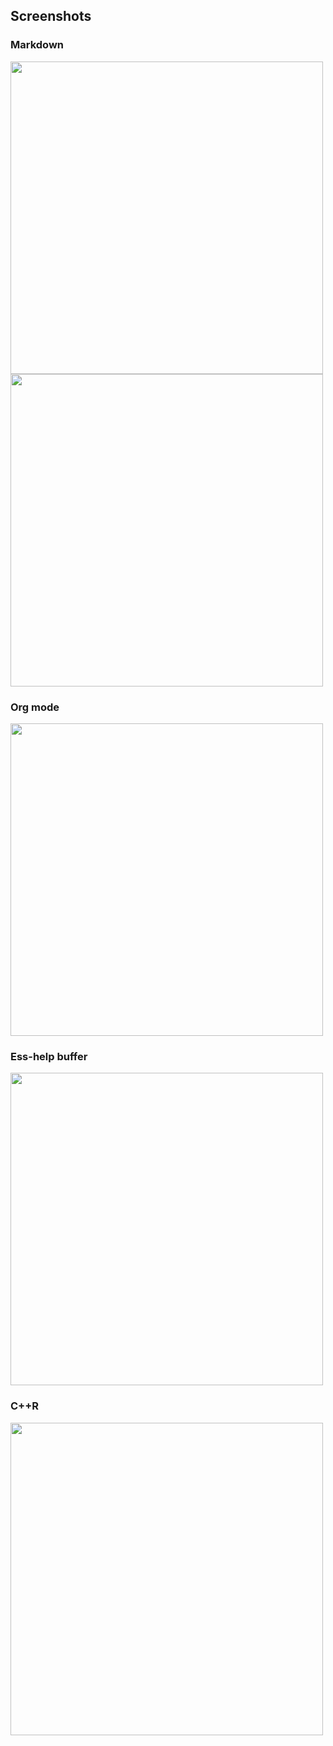 
## Screenshots

### Markdown

<img src="./img/Rmd.png" width="500px"/>

<img src="./img/rapport.png" width="500px"/>

### Org mode

<img src="./img/org.png" width="500px"/>

### Ess-help buffer

<img src="./img/ess-help.png" width="500px"/>

### C++R
<img src="./img/cppR.png" width="500px"/>

